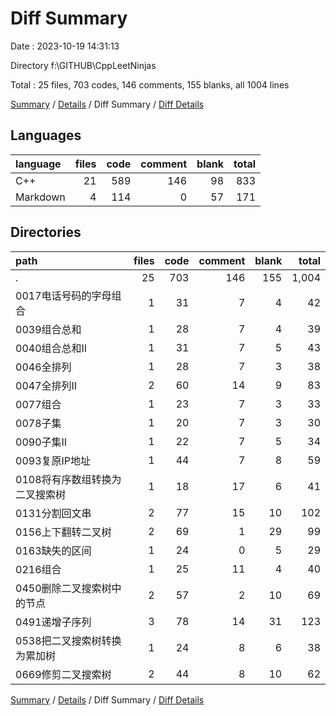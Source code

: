 # Diff Summary

Date : 2023-10-19 14:31:13

Directory f:\\GITHUB\\CppLeetNinjas

Total : 25 files,  703 codes, 146 comments, 155 blanks, all 1004 lines

[Summary](results.md) / [Details](details.md) / Diff Summary / [Diff Details](diff-details.md)

## Languages
| language | files | code | comment | blank | total |
| :--- | ---: | ---: | ---: | ---: | ---: |
| C++ | 21 | 589 | 146 | 98 | 833 |
| Markdown | 4 | 114 | 0 | 57 | 171 |

## Directories
| path | files | code | comment | blank | total |
| :--- | ---: | ---: | ---: | ---: | ---: |
| . | 25 | 703 | 146 | 155 | 1,004 |
| 0017电话号码的字母组合 | 1 | 31 | 7 | 4 | 42 |
| 0039组合总和 | 1 | 28 | 7 | 4 | 39 |
| 0040组合总和II | 1 | 31 | 7 | 5 | 43 |
| 0046全排列 | 1 | 28 | 7 | 3 | 38 |
| 0047全排列II | 2 | 60 | 14 | 9 | 83 |
| 0077组合 | 1 | 23 | 7 | 3 | 33 |
| 0078子集 | 1 | 20 | 7 | 3 | 30 |
| 0090子集II | 1 | 22 | 7 | 5 | 34 |
| 0093复原IP地址 | 1 | 44 | 7 | 8 | 59 |
| 0108将有序数组转换为二叉搜索树 | 1 | 18 | 17 | 6 | 41 |
| 0131分割回文串 | 2 | 77 | 15 | 10 | 102 |
| 0156上下翻转二叉树 | 2 | 69 | 1 | 29 | 99 |
| 0163缺失的区间 | 1 | 24 | 0 | 5 | 29 |
| 0216组合 | 1 | 25 | 11 | 4 | 40 |
| 0450删除二叉搜索树中的节点 | 2 | 57 | 2 | 10 | 69 |
| 0491递增子序列 | 3 | 78 | 14 | 31 | 123 |
| 0538把二叉搜索树转换为累加树 | 1 | 24 | 8 | 6 | 38 |
| 0669修剪二叉搜索树 | 2 | 44 | 8 | 10 | 62 |

[Summary](results.md) / [Details](details.md) / Diff Summary / [Diff Details](diff-details.md)